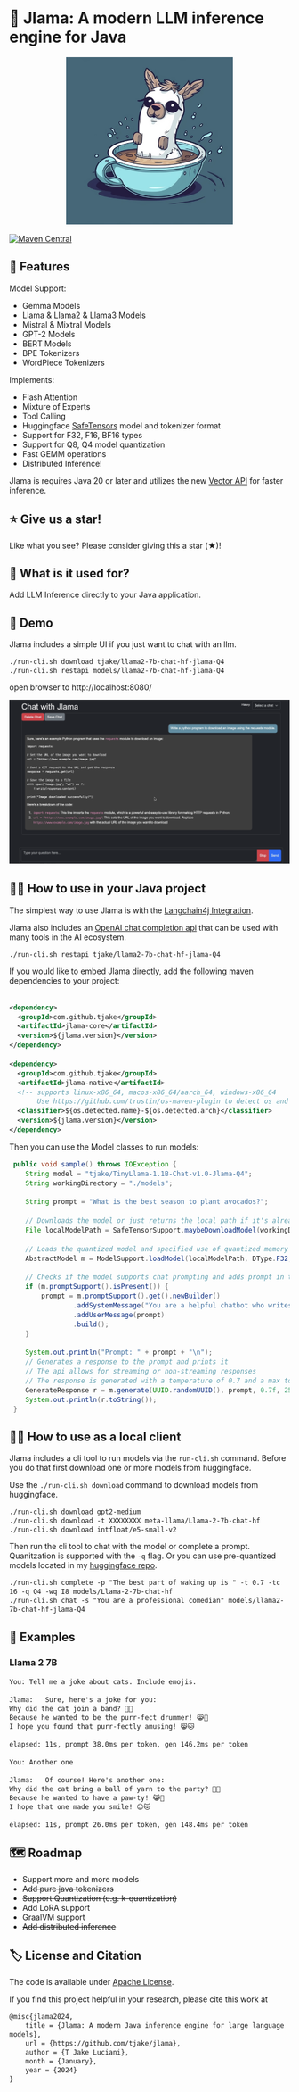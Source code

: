 # 🦙 Jlama: A modern LLM inference engine for Java

<p align="center">
  <img src="docs/jlama.jpg" width="300" height="300" alt="Cute Jlama">
</p>

[![Maven Central](https://maven-badges.herokuapp.com/maven-central/com.github.tjake/jlama-core/badge.svg)](https://maven-badges.herokuapp.com/maven-central/com.github.tjake/jlama-core)

## 🚀 Features

Model Support:
  * Gemma Models
  * Llama & Llama2 & Llama3 Models
  * Mistral & Mixtral Models
  * GPT-2 Models
  * BERT Models
  * BPE Tokenizers
  * WordPiece Tokenizers

Implements:
  * Flash Attention
  * Mixture of Experts
  * Tool Calling
  * Huggingface [SafeTensors](https://github.com/huggingface/safetensors) model and tokenizer format
  * Support for F32, F16, BF16 types
  * Support for Q8, Q4 model quantization
  * Fast GEMM operations
  * Distributed Inference!

Jlama is requires Java 20 or later and utilizes the new [Vector API](https://openjdk.org/jeps/448) 
for faster inference.

## ⭐ Give us a star!

Like what you see? Please consider giving this a star (★)!

## 🤔 What is it used for? 

Add LLM Inference directly to your Java application.

## 🔬 Demo

Jlama includes a simple UI if you just want to chat with an llm.

```
./run-cli.sh download tjake/llama2-7b-chat-hf-jlama-Q4
./run-cli.sh restapi models/llama2-7b-chat-hf-jlama-Q4

```
open browser to http://localhost:8080/

<p align="center">
  <img src="docs/demo.png" alt="Demo chat">
</p>

## 👨‍💻 How to use in your Java project

The simplest way to use Jlama is with the [Langchain4j Integration](https://github.com/langchain4j/langchain4j-examples/tree/main/jlama-examples).  

Jlama also includes an [OpenAI chat completion api](https://platform.openai.com/docs/guides/chat-completions/overview) that can be used with many tools in the AI ecosystem.

```shell
./run-cli.sh restapi tjake/llama2-7b-chat-hf-jlama-Q4
```

If you would like to embed Jlama directly, add the following [maven](https://central.sonatype.com/artifact/com.github.tjake/jlama-core/) dependencies to your project:

```xml

<dependency>
  <groupId>com.github.tjake</groupId>
  <artifactId>jlama-core</artifactId>
  <version>${jlama.version}</version>
</dependency>

<dependency>
  <groupId>com.github.tjake</groupId>
  <artifactId>jlama-native</artifactId>
  <!-- supports linux-x86_64, macos-x86_64/aarch_64, windows-x86_64 
       Use https://github.com/trustin/os-maven-plugin to detect os and arch -->
  <classifier>${os.detected.name}-${os.detected.arch}</classifier>
  <version>${jlama.version}</version>
</dependency>

```

Then you can use the Model classes to run models:

```java
 public void sample() throws IOException {
    String model = "tjake/TinyLlama-1.1B-Chat-v1.0-Jlama-Q4";
    String workingDirectory = "./models";

    String prompt = "What is the best season to plant avocados?";

    // Downloads the model or just returns the local path if it's already downloaded
    File localModelPath = SafeTensorSupport.maybeDownloadModel(workingDirectory, model);

    // Loads the quantized model and specified use of quantized memory
    AbstractModel m = ModelSupport.loadModel(localModelPath, DType.F32, DType.I8);

    // Checks if the model supports chat prompting and adds prompt in the expected format for this model
    if (m.promptSupport().isPresent()) {
        prompt = m.promptSupport().get().newBuilder()
                .addSystemMessage("You are a helpful chatbot who writes short responses.")
                .addUserMessage(prompt)
                .build();
    }

    System.out.println("Prompt: " + prompt + "\n");
    // Generates a response to the prompt and prints it
    // The api allows for streaming or non-streaming responses
    // The response is generated with a temperature of 0.7 and a max token length of 256
    GenerateResponse r = m.generate(UUID.randomUUID(), prompt, 0.7f, 256, false, (s, f) -> System.out.print(s));
    System.out.println(r.toString());
 }
```

## 🕵️‍♀️ How to use as a local client
Jlama includes a cli tool to run models via the `run-cli.sh` command. 
Before you do that first download one or more models from huggingface.

Use the `./run-cli.sh download` command to download models from huggingface.

```shell
./run-cli.sh download gpt2-medium
./run-cli.sh download -t XXXXXXXX meta-llama/Llama-2-7b-chat-hf
./run-cli.sh download intfloat/e5-small-v2
```

Then run the cli tool to chat with the model or complete a prompt.
Quanitzation is supported with the `-q` flag. Or you can use pre-quantized models
located in my [huggingface repo](https://huggingface.co/tjake).

```shell
./run-cli.sh complete -p "The best part of waking up is " -t 0.7 -tc 16 -q Q4 -wq I8 models/Llama-2-7b-chat-hf
./run-cli.sh chat -s "You are a professional comedian" models/llama2-7b-chat-hf-jlama-Q4
```

## 🧪 Examples
### Llama 2 7B

```
You: Tell me a joke about cats. Include emojis.

Jlama:   Sure, here's a joke for you:
Why did the cat join a band? 🎸🐱
Because he wanted to be the purr-fect drummer! 😹🐾
I hope you found that purr-fectly amusing! 😸🐱

elapsed: 11s, prompt 38.0ms per token, gen 146.2ms per token

You: Another one

Jlama:   Of course! Here's another one:
Why did the cat bring a ball of yarn to the party? 🎉🧶
Because he wanted to have a paw-ty! 😹🎉
I hope that one made you smile! 😊🐱

elapsed: 11s, prompt 26.0ms per token, gen 148.4ms per token
```

## 🗺️ Roadmap

* Support more and more models
* <s>Add pure java tokenizers</s>
* <s>Support Quantization (e.g. k-quantization)</s>
* Add LoRA support
* GraalVM support
* <s>Add distributed inference</s>

## 🏷️ License and Citation

The code is available under [Apache License](./LICENSE).

If you find this project helpful in your research, please cite this work at

```
@misc{jlama2024,
    title = {Jlama: A modern Java inference engine for large language models},
    url = {https://github.com/tjake/jlama},
    author = {T Jake Luciani},
    month = {January},
    year = {2024}
}
```
